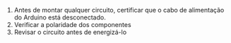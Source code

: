 1. Antes de montar qualquer circuito, certificar que o cabo de alimentação do Arduino está desconectado.
2. Verificar a polaridade dos componentes
3. Revisar o circuito antes de energizá-lo